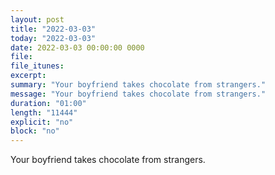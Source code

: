 ```yaml
---
layout: post
title: "2022-03-03"
today: "2022-03-03"
date: 2022-03-03 00:00:00 0000
file:
file_itunes:
excerpt:
summary: "Your boyfriend takes chocolate from strangers."
message: "Your boyfriend takes chocolate from strangers."
duration: "01:00"
length: "11444"
explicit: "no"
block: "no"
---
```

Your boyfriend takes chocolate from strangers.

